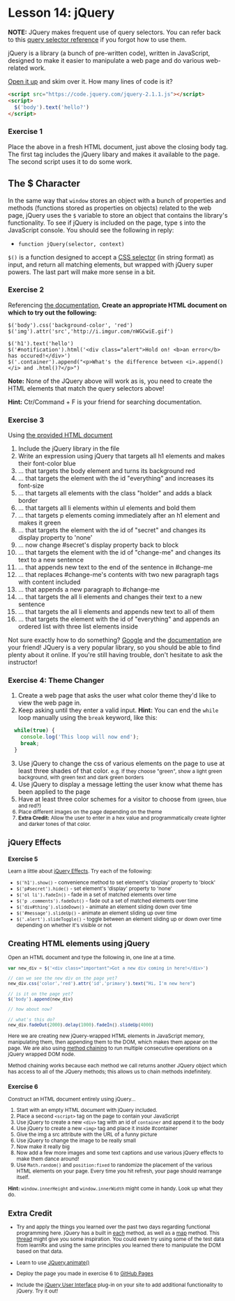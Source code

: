 # Lesson 14: jQuery

**NOTE:** JQuery makes frequent use of query selectors. You can refer back to this [query selector reference](../../resources/query_selector_reference.md) if you forgot how to use them.

jQuery is a library (a bunch of pre-written code), written in JavaScript, designed to make it easier to manipulate a web page and do various web-related work.

[Open it up](https://code.jquery.com/jquery-2.1.1.js) and skim over it. How many lines of code is it?

```html
<script src="https://code.jquery.com/jquery-2.1.1.js"></script>
<script>
  $('body').text('hello?')
</script>
```

### Exercise 1

Place the above in a fresh HTML document, just above the closing body tag. The first tag includes the jQuery libary and makes it available to the page. The second script uses it to do some work.

## The $ Character

In the same way that `window` stores an object with a bunch of properties and methods (functions stored as properties on objects) related to the web page, jQuery uses the `$` variable to store an object that contains the library's functionality. To see if jQuery is included on the page, type `$` into the JavaScript console. You should see the following in reply:

*   `function jQuery(selector, context)`

`$()` is a function designed to accept a [CSS selector](../../resources/query_selector_reference.md) (in string format) as input, and return all matching elements, but wrapped with jQuery super powers. The last part will make more sense in a bit.


### Exercise 2

Referencing [the documentation](http://oscarotero.com/jquery/), **Create an appropriate HTML document on which to try out the following:**

    $('body').css('background-color', 'red')
    $('img').attr('src','http://i.imgur.com/nWGCwiE.gif')

    $('h1').text('hello')
    $('#notification').html('<div class="alert">Hold on! <b>an error</b> has occured!</div>')
    $('.container').append("<p>What's the difference between <i>.append()</i> and .html()?</p>")

**Note:** None of the JQuery above will work as is, you need to create the HTML elements that match the query selectors above!

**Hint:** Ctr/Command + F is your friend for searching documentation.

### Exercise 3

Using [the provided HTML document](jquery_select.html)

1.  Include the jQuery library in the file
2.  Write an expression using jQuery that targets all h1 elements and makes their font-color blue
3.  ... that targets the body element and turns its background red
4.  ... that targets the element with the id "everything" and increases its font-size
5.  ... that targets all elements with the class "holder" and adds a black border
6.  ... that targets all li elements within ul elements and bold them
7.  ... that targets p elements coming immediately after an h1 element and makes it green
8.  ... that targets the element with the id of "secret" and changes its display property to 'none'
9.  ... now change #secret's display property back to block
10.  ... that targets the element with the id of "change-me" and changes its text to a new sentence
11.  ... that appends new text to the end of the sentence in #change-me
12.  ... that replaces #change-me's contents with two new paragraph tags with content included
13.  ... that appends a new paragraph to #change-me
14.  ... that targets the all li elements and changes their text to a new sentence
15.  ... that targets the all li elements and appends new text to all of them
16.  ... that targets the element with the id of "everything" and appends an ordered list with three list elements inside

Not sure exactly how to do something? [Google](http://www.google.com) and the [documentation](http://oscarotero.com/jquery/) are your friend! JQuery is a very popular library, so you should be able to find plenty about it online. If you're still having trouble, don't hesitate to ask the instructor!

### Exercise 4: Theme Changer

1.  Create a web page that asks the user what color theme they'd like to view the web page in.
2.  Keep asking until they enter a valid input. **Hint:** You can end the `while` loop manually using the `break` keyword, like this:

  ```javascript
    while(true) {
      console.log('This loop will now end');
      break;
    }
  ```
3.  Use jQuery to change the css of various elements on the page to use at least three shades of that color. <small>e.g. If they choose "green", show a light green background, with green text and dark green borders</small>
4.  Use jQuery to display a message letting the user know what theme has been applied to the page
5.  Have at least three color schemes for a visitor to choose from <small>(green, blue and red?)
6.  Place different images on the page depending on the theme
7.  **Extra Credit:** Allow the user to enter in a hex value and programmatically create lighter and darker tones of that color.

## jQuery Effects

### Exercise 5

Learn a little about [jQuery Effects](http://learn.jquery.com/effects/). Try each of the following:

*   `$('h1').show()` - convenience method to set element's 'display' property to 'block'
*   `$('p#secret').hide()` - set element's 'display' property to 'none'
*   `$('ol li').fadeIn()` - fade in a set of matched elements over time
*   `$('p .comments').fadeOut()` - fade out a set of matched elements over time
*   `$('div#thing').slideDown()` - animate an element sliding down over time
*   `$('#message').slideUp()` - animate an element sliding up over time
*   `$('.alert').slideToggle()` - toggle between an element sliding up or down over time depending on whether it's visible or not

## Creating HTML elements using jQuery

Open an HTML document and type the following in, one line at a time.

```javascript
var new_div = $('<div class="important">Got a new div coming in here!</div>')

// can we see the new div on the page yet?
new_div.css('color','red').attr('id','primary').text("Hi, I'm new here")

// is it on the page yet?
$('body').append(new_div)

// how about now?

// what's this do?
new_div.fadeOut(2000).delay(1000).fadeIn().slideUp(4000)
```

Here we are creating new jQuery-wrapped HTML elements in JavaScript memory, manipulating them, then appending them to the DOM, which makes them appear on the page. We are also using [method chaining](http://schier.co/blog/2013/11/14/method-chaining-in-javascript.html) to run multiple consecutive operations on a jQuery wrapped DOM node. 

Method chaining works because each method we call returns another JQuery object which has access to all of the JQuery methods; this allows us to chain methods indefinitely.

### Exercise 6

Construct an HTML document entirely using jQuery...

1.  Start with an empty HTML document with jQuery included.
2.  Place a second `<script>` tag on the page to contain your JavaScript
3.  Use jQuery to create a new `<div>` tag with an id of `container` and append it to the body
4.  Use jQuery to create a new `<img>` tag and place it inside #container
5.  Give the img a src attribute with the URL of a funny picture
6.  Use jQuery to change the image to be really small
7.  Now make it really big
8.  Now add a few more images and some text captions and use various jQuery effects to make them dance around!
9.  Use `Math.random()` and `position:fixed` to randomize the placement of the various HTML elements on your page. Every time you hit refresh, your page should rearrange itself. 

**Hint:** `window.innerHeight` and `window.innerWidth` might come in handy. Look up what they do.

## Extra Credit

+ Try and apply the things you learned over the past two days regarding functional programming here. jQuery has a built in [each](http://api.jquery.com/jquery.each/) method, as well as a [map](http://api.jquery.com/jquery.map/) method. This [thread](http://stackoverflow.com/questions/708105/jquery-map-practical-uses-for-the-function) might give you some inspiration. You could even try using some of the test data from learnRx and using the same principles you learned there to manipulate the DOM based on that data.

+ Learn to use [JQuery.animate()](http://api.jquery.com/animate/)

+ Deploy the page you made in exercise 6 to [GitHub Pages](https://pages.github.com/)

+ Include the [jQuery User Interface](http://learn.jquery.com/jquery-ui/getting-started/) plug-in on your site to add additional functionality to jQuery. Try it out!